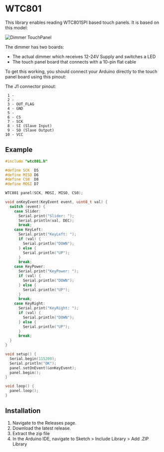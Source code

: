 # WTC801

This library enables reading WTC801SPI based touch panels. It is based on this model:

![Dimmer TouchPanel](https://user-images.githubusercontent.com/578310/71561610-7021b500-2a57-11ea-97a3-9ccd80c3ba6e.png)

The dimmer has two boards:
  * The actual dimmer which receives 12-24V Supply and switches a LED
  * The touch panel board that connects with a 10-pin flat cable

To get this working, you should connect your Arduino directly to the touch panel board using this pinout:

The J1 connector pinout:

```
 1 -
 2 -
 3 - OUT_FLAG
 4 - GND
 5 -
 6 - CS
 7 - SCK
 8 - SI (Slave Input)
 9 - SO (Slave Output)
10 - VCC
```

## Example

```cpp
#include "wtc801.h"

#define SCK  D5
#define MISO D6
#define CS0  D8
#define MOSI D7

WTC801 panel(SCK, MOSI, MISO, CS0);

void onKeyEvent(KeyEvent event, uint8_t val) {
  switch (event) {
    case Slider:
      Serial.print("Slider: ");
      Serial.println(val, DEC);
      break;
    case KeyLeft:
      Serial.print("KeyLeft: ");
      if (val) {
        Serial.println("DOWN");
      } else {
        Serial.println("UP");
      }
      break;
    case KeyPower:
      Serial.print("KeyPower: ");
      if (val) {
        Serial.println("DOWN");
      } else {
        Serial.println("UP");
      }
      break;
    case KeyRight:
      Serial.print("KeyRight: ");
      if (val) {
        Serial.println("DOWN");
      } else {
        Serial.println("UP");
      }
      break;
  }
}

void setup() {
  Serial.begin(115200);
  Serial.println("OK");
  panel.setOnEvent(&onKeyEvent);
  panel.begin();
}

void loop() {
  panel.loop();
}
```


## Installation

1. Navigate to the Releases page.
2. Download the latest release.
3. Extract the zip file
4. In the Arduino IDE, navigate to Sketch > Include Library > Add .ZIP Library
